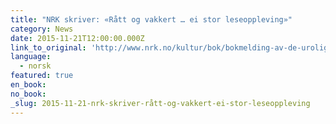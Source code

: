 ```yaml
---
title: "NRK skriver: «Rått og vakkert … ei stor leseoppleving»"
category: News
date: 2015-11-21T12:00:00.000Z
link_to_original: 'http://www.nrk.no/kultur/bok/bokmelding-av-de-urolige-av-linn-ullmann-1.12664163'
language:
  - norsk
featured: true
en_book:
no_book:
_slug: 2015-11-21-nrk-skriver-rått-og-vakkert-ei-stor-leseoppleving
---
```


